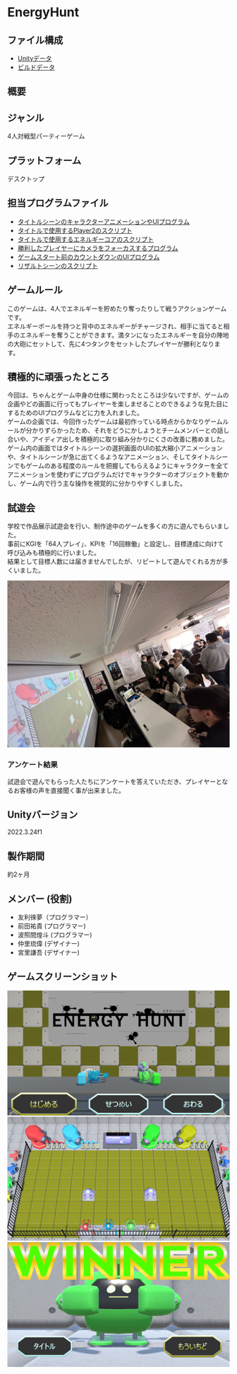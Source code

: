 # EnergyHunt

## ファイル構成
* [Unityデータ](./ProjectDate/)
* [ビルドデータ](./BuildDate/)

## 概要

## ジャンル
4人対戦型パーティーゲーム

## プラットフォーム
デスクトップ

## 担当プログラムファイル
* [タイトルシーンのキャラクターアニメーションやUIプログラム](./ProjectDate/Energy_Hunt_v02/Assets/TitleScene/Script/TitleScript.cs)
* [タイトルで使用するPlayer2のスクリプト](./ProjectDate/Energy_Hunt_v02/Assets/TitleScene/Script/Player2Script.cs)
* [タイトルで使用するエネルギーコアのスクリプト](./ProjectDate/Energy_Hunt_v02/Assets/TitleScene/Script/EnergyCoreScript.cs)
* [勝利したプレイヤーにカメラをフォーカスするプログラム](./ProjectDate/Energy_Hunt_v02/Assets/Title_ResultSceneFolder/SceneScript/CameraFocusScript.cs)
* [ゲームスタート前のカウントダウンのUIプログラム](./ProjectDate/Energy_Hunt_v02/Assets/Title_ResultSceneFolder/SceneScript/CountdownScript.cs)
* [リザルトシーンのスクリプト](./ProjectDate/Energy_Hunt_v02/Assets/Title_ResultSceneFolder/Result/ResultScript.cs)

## ゲームルール
このゲームは、4人でエネルギーを貯めたり奪ったりして戦うアクションゲームです。  
エネルギーボールを持つと背中のエネルギーがチャージされ、相手に当てると相手のエネルギーを奪うことができます。満タンになったエネルギーを自分の陣地の大砲にセットして、先に4つタンクをセットしたプレイヤーが勝利となります。

## 積極的に頑張ったところ
今回は、ちゃんとゲーム中身の仕様に関わったところは少ないですが、ゲームの企画やどの画面に行ってもプレイヤーを楽しませることのできるような見た目にするためのUIプログラムなどに力を入れました。  
ゲームの企画では、今回作ったゲームは最初作っている時点からかなりゲームルールが分かりずらかったため、それをどうにかしようとチームメンバーとの話し合いや、アイディア出しを積極的に取り組み分かりにくさの改善に務めました。  
ゲーム内の画面ではタイトルシーンの選択画面のUIの拡大縮小アニメーションや、タイトルシーンが急に出てくるようなアニメーション、そしてタイトルシーンでもゲームのある程度のルールを把握してもらえるようにキャラクターを全てアニメーションを使わずにプログラムだけでキャラクターのオブジェクトを動かし、ゲーム内で行う主な操作を視覚的に分かりやすくしました。

## 試遊会
学校で作品展示試遊会を行い、制作途中のゲームを多くの方に遊んでもらいました。  
事前にKGIを「64人プレイ」、KPIを「16回稼働」と設定し、目標達成に向けて呼び込みも積極的に行いました。  
結果として目標人数には届きませんでしたが、リピートして遊んでくれる方が多くいました。  

![試遊会](./Image/Trail.png)

### アンケート結果
試遊会で遊んでもらった人たちにアンケートを答えていただき、プレイヤーとなるお客様の声を直接聞く事が出来ました。


## Unityバージョン
2022.3.24f1

## 製作期間
約2ヶ月

## メンバー (役割)
* 友利徠夢（プログラマー）
* 前田祐貴 (プログラマー)
* 波照間煌斗 (プログラマー)
* 仲里琉偉 (デザイナー)
* 宮里謙吾 (デザイナー)


## ゲームスクリーンショット
![タイトル画面](./Image/TitleScene.png)
![ゲーム画面](./Image/GameScene.png)
![リザルト画面](./Image/ResultScene.png)

